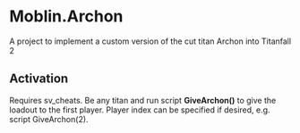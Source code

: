 # **Moblin.Archon**
A project to implement a custom version of the cut titan Archon into Titanfall 2

## **Activation**
Requires sv_cheats. Be any titan and run script **GiveArchon()** to give the loadout to the first player. Player index can be specified if desired, e.g. script GiveArchon(2).
